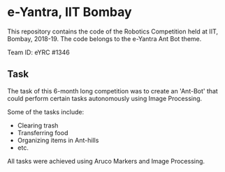 # e-Yantra, IIT Bombay
This repository contains the code of the Robotics Competition held at IIT, Bombay, 2018-19.
The code belongs to the e-Yantra Ant Bot theme. 

Team ID:  eYRC #1346

## Task

The task of this 6-month long competition was to create an 'Ant-Bot' that could perform certain tasks autonomously using Image Processing.

Some of the tasks include:
- Clearing trash
- Transferring food
- Organizing items in Ant-hills
- etc.

All tasks were achieved using Aruco Markers and Image Processing.
